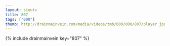 ```yaml
--- 
layout: sieutv
title: 807
tags: ["000"]
thumb: http://drainmainvein.com/media/videos/tmb/000/000/807/player.jpg
---
```

{% include drainmainvein key="807" %} 

